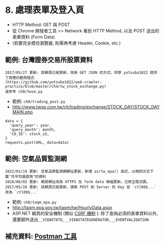 # 8. 處理表單及登入頁

* HTTP Method: GET 與 POST
* 從 Chrome 開發者工具 >> Network  看到 HTTP Method, 以及 POST 送出的表單資料 (Form Data)
* (若要完全模仿瀏覽器, 則需再考慮 Header, Cookie, etc.)

## 範例: 台灣證券交易所股票資料

```
2017/05/27 更新: 該網頁已經更新，改用 GET JSON 的方式。同學 yotsuba1022 提供了對應的範例程式
(https://github.com/yotsuba1022/web-crawler-practice/blob/master/ch4/tw_stock_exchange.py)
或參考 ch8/twse.py
```

* 範例: `ch8/trading_post.py`
* http://www.twse.com.tw/ch/trading/exchange/STOCK_DAY/STOCK_DAYMAIN.php

```
data = {
  'query_year': year,
  'query_month': month,
  'CO_ID': stock_id,
}
requests.post(URL, data=data)
```

## 範例: 空氣品質監測網

```
2022/01/19 更新: 空氣品質監測網網址更新，新增 airtw_epa() 函式，以相同方式下載"月平均值查詢"的資料
2018/06/02 更新: 網頁網址改為 HTTPS 及 form data 微幅更新。已修正程式碼。
2017/05/28 更新: 該網頁已經更新，請將 POST 到 Server 的 Key 從 `ctl08$...` 改為 `ctl09$...`
```

* 範例: `ch8/taqm_epa.py`
* http://taqm.epa.gov.tw/taqm/tw/HourlyData.aspx
* ASP.NET 網頁的安全機制 (類似 [CSRF 機制](https://zh.wikipedia.org/wiki/%E8%B7%A8%E7%AB%99%E8%AF%B7%E6%B1%82%E4%BC%AA%E9%80%A0) ): 除了查詢必須的表單資料以外, 還要額外送出`__VIEWSTATE`, `__VIEWSTATEGENERATOR`, `__EVENTVALIDATION `

## 補充資料: [Postman 工具](https://www.getpostman.com/docs/introduction)
